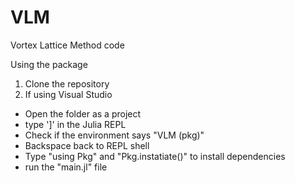 # VLM
Vortex Lattice Method code

Using the package

1. Clone the repository
2. If using Visual Studio 
  - Open the folder as a project
  - type ']' in the Julia REPL
  - Check if the environment says "VLM (pkg)"
  - Backspace back to REPL shell 
  - Type "using Pkg" and "Pkg.instatiate()" to install dependencies
  - run the "main.jl" file
